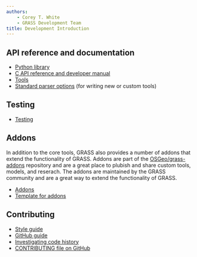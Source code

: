 ```yaml
---
authors:
    - Corey T. White
    - GRASS Development Team
title: Development Introduction
---
```


## API reference and documentation

- [Python library](https://grass.osgeo.org/grass-stable/manuals/libpython/index.html)
- [C API reference and developer manual](https://grass.osgeo.org/programming8/)
- [Tools](full_index.md)
- [Standard parser options](parser_standard_options.md)
  (for writing new or custom tools)

## Testing

- [Testing](https://grass.osgeo.org/grass-stable/manuals/libpython/gunittest_testing.html)

## Addons

In addition to the core tools, GRASS also provides a number of addons that
extend the functionality of GRASS. Addons are part of the [OSGeo/grass-addons](https://github.com/OSGeo/grass-addons)
repository and are a great place to plubish and share custom tools, models, and reserach.
The addons are maintained by the GRASS community and are a great way to extend the
functionality of GRASS.

- [Addons](https://grass.osgeo.org/grass-stable/manuals/addons/)
- [Template for addons](https://github.com/OSGeo/grass-addon-cookiecutter)

## Contributing

- [Style guide](style_guide.md)
- [GitHub guide](github_guide.md)
- [Investigating code history](investigating_history.md)
- [CONTRIBUTING file on GitHub](https://github.com/OSGeo/grass/blob/main/CONTRIBUTING.md)
